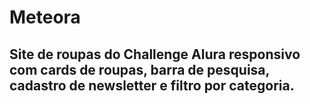 # Meteora 

## Site de roupas do Challenge Alura responsivo com cards de roupas, barra de pesquisa, cadastro de newsletter e filtro por categoria.
